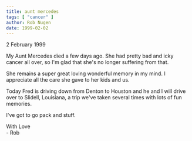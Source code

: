```yaml
---
title: aunt mercedes
tags: [ "cancer" ]
author: Rob Nugen
date: 1999-02-02
---
```


<p class=date>2 February 1999</p>

<p>My Aunt Mercedes died a few days ago. She had pretty bad and icky cancer all over, so I'm glad that she's no longer suffering from that.

<p>She remains a super great loving wonderful memory in my mind. I appreciate all the care she gave to her kids and us.

<p>Today Fred is driving down from Denton to Houston and he and I will drive over to Slidell, Louisiana, a trip we've taken several times with lots of fun memories.

<p>I've got to go pack and stuff.

<p>With Love
<br>- Rob
